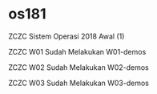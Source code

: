 # os181
ZCZC Sistem Operasi 2018 Awal (1)

ZCZC W01 Sudah Melakukan W01-demos

ZCZC W02 Sudah Melakukan W02-demos

ZCZC W03 Sudah Melakukan W03-demos

